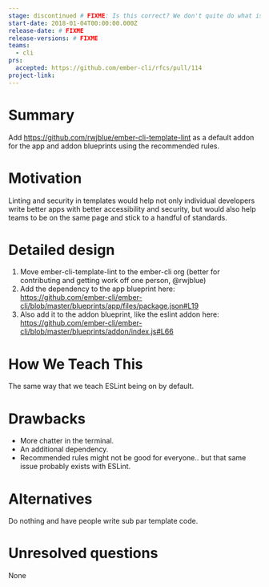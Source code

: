 ```yaml
---
stage: discontinued # FIXME: Is this correct? We don't quite do what is specified here
start-date: 2018-01-04T00:00:00.000Z
release-date: # FIXME
release-versions: # FIXME
teams:
  - cli
prs:
  accepted: https://github.com/ember-cli/rfcs/pull/114
project-link:
---
```


# Summary

Add https://github.com/rwjblue/ember-cli-template-lint as a default addon for the app and addon blueprints using the recommended rules.

# Motivation

Linting and security in templates would help not only individual developers write better apps with better accessibility and security, but would also help teams to be on the same page and stick to a handful of standards.

# Detailed design

1. Move ember-cli-template-lint to the ember-cli org (better for contributing and getting work off one person, @rwjblue)
2. Add the dependency to the app blueprint here: https://github.com/ember-cli/ember-cli/blob/master/blueprints/app/files/package.json#L19
3. Also add it to the addon blueprint, like the eslint addon here: https://github.com/ember-cli/ember-cli/blob/master/blueprints/addon/index.js#L66

# How We Teach This

The same way that we teach ESLint being on by default.

# Drawbacks

- More chatter in the terminal.
- An additional dependency.
- Recommended rules might not be good for everyone.. but that same issue probably exists with ESLint.

# Alternatives

Do nothing and have people write sub par template code.

# Unresolved questions

None
